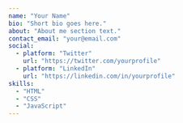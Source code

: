 ```yaml
---
name: "Your Name"
bio: "Short bio goes here."
about: "About me section text."
contact_email: "your@email.com"
social:
  - platform: "Twitter"
    url: "https://twitter.com/yourprofile"
  - platform: "LinkedIn"
    url: "https://linkedin.com/in/yourprofile"
skills:
  - "HTML"
  - "CSS"
  - "JavaScript"
---
```

